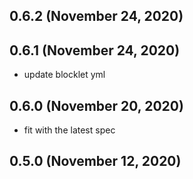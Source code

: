 ## 0.6.2 (November 24, 2020)



## 0.6.1 (November 24, 2020)

- update blocklet yml

## 0.6.0 (November 20, 2020)

- fit with the latest spec

## 0.5.0 (November 12, 2020)



